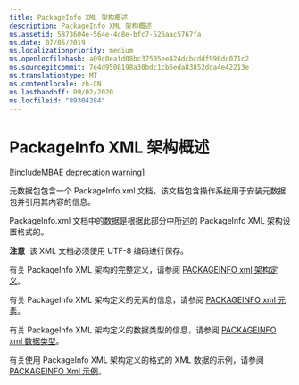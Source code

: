 ```yaml
---
title: PackageInfo XML 架构概述
description: PackageInfo XML 架构概述
ms.assetid: 5873604e-564e-4c8e-bfc7-526aac5767fa
ms.date: 07/05/2019
ms.localizationpriority: medium
ms.openlocfilehash: a09c0eafd08bc37505ee424dcbcddf990dc071c2
ms.sourcegitcommit: 7e4d9508198a30bdc1cb6eda83852dda4e42213e
ms.translationtype: MT
ms.contentlocale: zh-CN
ms.lasthandoff: 09/02/2020
ms.locfileid: "89304284"
---
```

# <a name="packageinfo-xml-schema-overview"></a>PackageInfo XML 架构概述

[!include[MBAE deprecation warning](mbae-deprecation-warning.md)]

元数据包包含一个 PackageInfo.xml 文档，该文档包含操作系统用于安装元数据包并引用其内容的信息。

PackageInfo.xml 文档中的数据是根据此部分中所述的 PackageInfo XML 架构设置格式的。

**注意**  该 XML 文档必须使用 UTF-8 编码进行保存。

 

有关 PackageInfo XML 架构的完整定义，请参阅 [PACKAGEINFO xml 架构定义](packageinfo-xml-schema-definition.md)。

有关 PackageInfo XML 架构定义的元素的信息，请参阅 [PACKAGEINFO xml 元素](packageinfo-xml-elements.md)。

有关 PackageInfo XML 架构定义的数据类型的信息，请参阅 [PACKAGEINFO xml 数据类型](guidtype-packageinfo.md)。

有关使用 PackageInfo XML 架构定义的格式的 XML 数据的示例，请参阅 [PACKAGEINFO Xml 示例](packageinfo-xml-example.md)。

 

 





